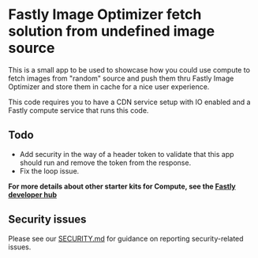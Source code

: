 # Fastly Image Optimizer fetch solution from undefined image source


This is a small app to be used to showcase how you could use compute to fetch images from "random" source and push them thru Fastly Image Optimizer and store them in cache for a nice user experience. 

This code requires you to have a CDN service setup with IO enabled and a Fastly compute service that runs this code. 

## Todo
- Add security in the way of a header token to validate that this app should run and remove the token from the response. 
- Fix the loop issue.

**For more details about other starter kits for Compute, see the [Fastly developer hub](https://developer.fastly.com/solutions/starters)**

## Security issues

Please see our [SECURITY.md](SECURITY.md) for guidance on reporting security-related issues.
